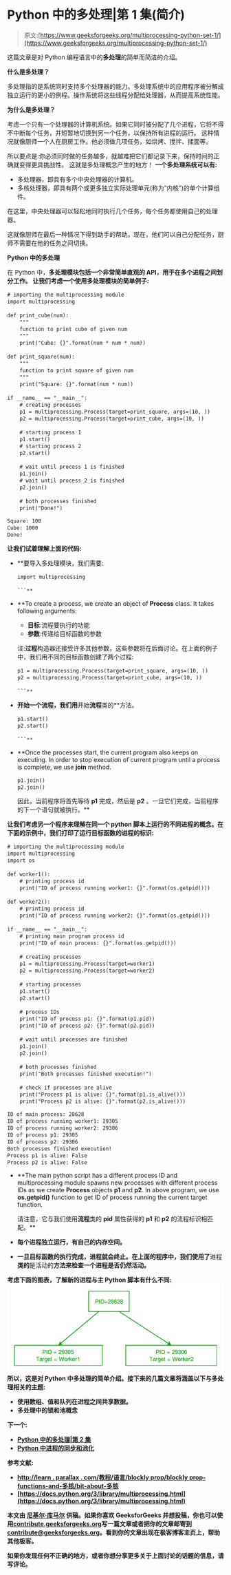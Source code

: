 # Python 中的多处理|第 1 集(简介)

> 原文:[https://www.geeksforgeeks.org/multiprocessing-python-set-1/](https://www.geeksforgeeks.org/multiprocessing-python-set-1/)

这篇文章是对 Python 编程语言中的**多处理**的简单而简洁的介绍。

**什么是多处理？**

多处理指的是系统同时支持多个处理器的能力。多处理系统中的应用程序被分解成独立运行的更小的例程。操作系统将这些线程分配给处理器，从而提高系统性能。

**为什么是多处理？**

考虑一个只有一个处理器的计算机系统。如果它同时被分配了几个进程，它将不得不中断每个任务，并短暂地切换到另一个任务，以保持所有进程的运行。
这种情况就像厨师一个人在厨房工作。他必须做几项任务，如烘烤、搅拌、揉面等。

所以要点是:你必须同时做的任务越多，就越难把它们都记录下来，保持时间的正确就变得更具挑战性。
这就是多处理概念产生的地方！
**一个多处理系统可以有:**

*   多处理器，即具有多个中央处理器的计算机。
*   多核处理器，即具有两个或更多独立实际处理单元(称为“内核”)的单个计算组件。

在这里，中央处理器可以轻松地同时执行几个任务，每个任务都使用自己的处理器。

这就像厨师在最后一种情况下得到助手的帮助。现在，他们可以自己分配任务，厨师不需要在他的任务之间切换。

**Python 中的多处理**

在 Python 中，[](https://docs.python.org/3/library/multiprocessing.html)**多处理模块包括一个非常简单直观的 API，用于在多个进程之间划分工作。
让我们考虑一个使用多处理模块的简单例子:**

```
# importing the multiprocessing module
import multiprocessing

def print_cube(num):
    """
    function to print cube of given num
    """
    print("Cube: {}".format(num * num * num))

def print_square(num):
    """
    function to print square of given num
    """
    print("Square: {}".format(num * num))

if __name__ == "__main__":
    # creating processes
    p1 = multiprocessing.Process(target=print_square, args=(10, ))
    p2 = multiprocessing.Process(target=print_cube, args=(10, ))

    # starting process 1
    p1.start()
    # starting process 2
    p2.start()

    # wait until process 1 is finished
    p1.join()
    # wait until process 2 is finished
    p2.join()

    # both processes finished
    print("Done!")
```

```
Square: 100
Cube: 1000
Done! 
```

**让我们试着理解上面的代码:**

*   **要导入多处理模块，我们需要:

    ```
    import multiprocessing

    ```** 
*   **To create a process, we create an object of **Process** class. It takes following arguments:

    *   **目标**:流程要执行的功能
    *   **参数**:传递给目标函数的参数

    注:**过程**构造器还接受许多其他参数，这些参数将在后面讨论。在上面的例子中，我们用不同的目标函数创建了两个过程:

    ```
    p1 = multiprocessing.Process(target=print_square, args=(10, ))
    p2 = multiprocessing.Process(target=print_cube, args=(10, ))

    ```** 
*   **开始一个流程，我们用**开始**流程**类的**方法。

    ```
    p1.start()
    p2.start()

    ```** 
*   **Once the processes start, the current program also keeps on executing. In order to stop execution of current program until a process is complete, we use **join** method.

    ```
    p1.join()
    p2.join()

    ```

    因此，当前程序将首先等待 **p1** 完成，然后是 **p2** 。一旦它们完成，当前程序的下一个语句就被执行。** 

**让我们考虑另一个程序来理解在同一个 python 脚本上运行的不同进程的概念。在下面的示例中，我们打印了运行目标函数的进程的标识:**

```
# importing the multiprocessing module
import multiprocessing
import os

def worker1():
    # printing process id
    print("ID of process running worker1: {}".format(os.getpid()))

def worker2():
    # printing process id
    print("ID of process running worker2: {}".format(os.getpid()))

if __name__ == "__main__":
    # printing main program process id
    print("ID of main process: {}".format(os.getpid()))

    # creating processes
    p1 = multiprocessing.Process(target=worker1)
    p2 = multiprocessing.Process(target=worker2)

    # starting processes
    p1.start()
    p2.start()

    # process IDs
    print("ID of process p1: {}".format(p1.pid))
    print("ID of process p2: {}".format(p2.pid))

    # wait until processes are finished
    p1.join()
    p2.join()

    # both processes finished
    print("Both processes finished execution!")

    # check if processes are alive
    print("Process p1 is alive: {}".format(p1.is_alive()))
    print("Process p2 is alive: {}".format(p2.is_alive()))
```

```
ID of main process: 28628
ID of process running worker1: 29305
ID of process running worker2: 29306
ID of process p1: 29305
ID of process p2: 29306
Both processes finished execution!
Process p1 is alive: False
Process p2 is alive: False 
```

*   **The main python script has a different process ID and multiprocessing module spawns new processes with different process IDs as we create **Process** objects **p1** and **p2**. In above program, we use **os.getpid()** function to get ID of process running the current target function.

    请注意，它与我们使用**流程**类的 **pid** 属性获得的 **p1** 和 **p2** 的流程标识相匹配。** 
*   **每个进程独立运行，有自己的内存空间。**
*   **一旦目标函数的执行完成，进程就会终止。在上面的程序中，我们使用了**进程**类的**是活动的**方法来检查一个进程是否仍然活动。**

**考虑下面的图表，了解新的进程与主 Python 脚本有什么不同:
![](img/4065d7c163dee06923d20ab820fc9f99.png)
所以，这是对 Python 中多处理的简单介绍。接下来的几篇文章将涵盖以下与多处理相关的主题:**

*   **使用数组、值和队列在进程之间共享数据。**
*   **多处理中的锁和池概念**

****下一个:****

*   **[Python 中的多处理|第 2 集](https://www.geeksforgeeks.org/multiprocessing-python-set-2/)**
*   **[Python 中进程的同步和池化](https://www.geeksforgeeks.org/synchronization-pooling-processes-python/)**

****参考文献:****

*   **[http://learn . parallax . com/教程/语言/blockly prop/blockly prop-functions-and-多核/bit-about-多核](http://learn.parallax.com/tutorials/language/blocklyprop/blocklyprop-functions-and-multicore/bit-about-multicore)**
*   **[https://docs.python.org/3/library/multiprocessing.html](https://docs.python.org/3/library/multiprocessing.html)**

**本文由 [**尼基尔·库马尔**](https://www.facebook.com/nikhilksingh97) 供稿。如果你喜欢 GeeksforGeeks 并想投稿，你也可以使用[contribute.geeksforgeeks.org](http://www.contribute.geeksforgeeks.org)写一篇文章或者把你的文章邮寄到 contribute@geeksforgeeks.org。看到你的文章出现在极客博客主页上，帮助其他极客。**

**如果你发现任何不正确的地方，或者你想分享更多关于上面讨论的话题的信息，请写评论。**